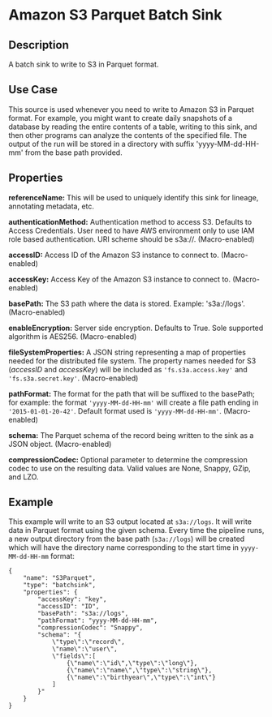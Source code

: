 # Amazon S3 Parquet Batch Sink


Description
-----------
A batch sink to write to S3 in Parquet format.


Use Case
--------
This source is used whenever you need to write to Amazon S3 in Parquet format. For example,
you might want to create daily snapshots of a database by reading the entire contents of a
table, writing to this sink, and then other programs can analyze the contents of the
specified file. The output of the run will be stored in a directory with suffix
'yyyy-MM-dd-HH-mm' from the base path provided.


Properties
----------
**referenceName:** This will be used to uniquely identify this sink for lineage, annotating metadata, etc.

**authenticationMethod:** Authentication method to access S3. Defaults to Access Credentials.
 User need to have AWS environment only to use IAM role based authentication. 
 URI scheme should be s3a://. (Macro-enabled)

**accessID:** Access ID of the Amazon S3 instance to connect to. (Macro-enabled)

**accessKey:** Access Key of the Amazon S3 instance to connect to. (Macro-enabled)

**basePath:** The S3 path where the data is stored. Example: 's3a://logs'. (Macro-enabled)

**enableEncryption:** Server side encryption. Defaults to True. Sole supported algorithm is AES256. (Macro-enabled)

**fileSystemProperties:** A JSON string representing a map of properties needed for the
distributed file system. The property names needed for S3 (*accessID* and *accessKey*)
will be included as ``'fs.s3a.access.key'`` and ``'fs.s3a.secret.key'``. (Macro-enabled)

**pathFormat:** The format for the path that will be suffixed to the basePath; for
example: the format ``'yyyy-MM-dd-HH-mm'`` will create a file path ending in
``'2015-01-01-20-42'``. Default format used is ``'yyyy-MM-dd-HH-mm'``. (Macro-enabled)

**schema:** The Parquet schema of the record being written to the sink as a JSON object. (Macro-enabled)

**compressionCodec:** Optional parameter to determine the compression codec to use on the resulting data. 
Valid values are None, Snappy, GZip, and LZO.


Example
-------
This example will write to an S3 output located at ``s3a://logs``. It will write data in
Parquet format using the given schema. Every time the pipeline runs, a new output directory
from the base path (``s3a://logs``) will be created which will have the directory name
corresponding to the start time in ``yyyy-MM-dd-HH-mm`` format:

    {
        "name": "S3Parquet",
        "type": "batchsink",
        "properties": {
            "accessKey": "key",
            "accessID": "ID",
            "basePath": "s3a://logs",
            "pathFormat": "yyyy-MM-dd-HH-mm",
            "compressionCodec": "Snappy",
            "schema": "{
                \"type\":\"record\",
                \"name\":\"user\",
                \"fields\":[
                    {\"name\":\"id\",\"type\":\"long\"},
                    {\"name\":\"name\",\"type\":\"string\"},
                    {\"name\":\"birthyear\",\"type\":\"int\"}
                ]
            }"
        }
    }